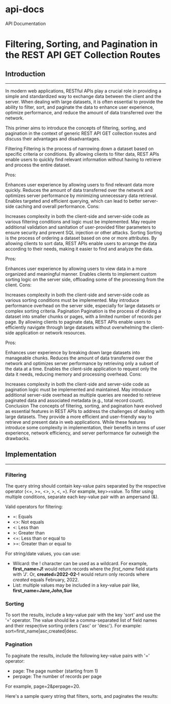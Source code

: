 # api-docs
API Documentation

# Filtering, Sorting, and Pagination in the REST API GET Collection Routes

## Introduction
___

In modern web applications, RESTful APIs play a crucial role in providing a simple and standardized way to exchange data between the client and the server. When dealing with large datasets, it is often essential to provide the ability to filter, sort, and paginate the data to enhance user experience, optimize performance, and reduce the amount of data transferred over the network.

This primer aims to introduce the concepts of filtering, sorting, and pagination in the context of generic REST API GET collection routes and discuss their advantages and disadvantages.

Filtering
Filtering is the process of narrowing down a dataset based on specific criteria or conditions. By allowing clients to filter data, REST APIs enable users to quickly find relevant information without having to retrieve and process the entire dataset.

Pros:

Enhances user experience by allowing users to find relevant data more quickly.
Reduces the amount of data transferred over the network and optimizes server performance by minimizing unnecessary data retrieval.
Enables targeted and efficient querying, which can lead to better server-side caching and overall performance.
Cons:

Increases complexity in both the client-side and server-side code as various filtering conditions and logic must be implemented.
May require additional validation and sanitation of user-provided filter parameters to ensure security and prevent SQL injection or other attacks.
Sorting
Sorting is the process of ordering a dataset based on one or more attributes. By allowing clients to sort data, REST APIs enable users to arrange the data according to their needs, making it easier to find and analyze the data.

Pros:

Enhances user experience by allowing users to view data in a more organized and meaningful manner.
Enables clients to implement custom sorting logic on the server side, offloading some of the processing from the client.
Cons:

Increases complexity in both the client-side and server-side code as various sorting conditions must be implemented.
May introduce performance overhead on the server side, especially for large datasets or complex sorting criteria.
Pagination
Pagination is the process of dividing a dataset into smaller chunks or pages, with a limited number of records per page. By allowing clients to paginate data, REST APIs enable users to efficiently navigate through large datasets without overwhelming the client-side application or network resources.

Pros:

Enhances user experience by breaking down large datasets into manageable chunks.
Reduces the amount of data transferred over the network and optimizes server performance by retrieving only a subset of the data at a time.
Enables the client-side application to request only the data it needs, reducing memory and processing overhead.
Cons:

Increases complexity in both the client-side and server-side code as pagination logic must be implemented and maintained.
May introduce additional server-side overhead as multiple queries are needed to retrieve paginated data and associated metadata (e.g., total record count).
Conclusion
The concepts of filtering, sorting, and pagination have evolved as essential features in REST APIs to address the challenges of dealing with large datasets. They provide a more efficient and user-friendly way to retrieve and present data in web applications. While these features introduce some complexity in implementation, their benefits in terms of user experience, network efficiency, and server performance far outweigh the drawbacks.






## Implementation
___




### Filtering
The query string should contain key-value pairs separated by the respective operator (<=, >=, <>, >, <, =). For example, key>=value. To filter using multiple conditions, separate each key-value pair with an ampersand (&).

Valid operators for filtering:

- =: Equals
- <>: Not equals
- <: Less than
- &gt;: Greater than
- <=: Less than or equal to
- &gt;=: Greater than or equal to

For string/date values, you can use:
- Wilcard: the ! character can be used as a wildcard. For example, **first_name=J!** would return records where the *first_name* field starts with 'J'. Or, **created=2022-02-!** would return only records where *created* equals February, 2022.
- List: multiple values may be included in a key-value pair like, **first_name=Jane,John,Sue**

### Sorting
To sort the results, include a key-value pair with the key 'sort' and use the '=' operator. The value should be a comma-separated list of field names and their respective sorting orders ('asc' or 'desc'). For example: sort=first_name|asc,created|desc.

### Pagination
To paginate the results, include the following key-value pairs with '=' operator:

- page: The page number (starting from 1)
- perpage: The number of records per page

For example, page=2&perpage=20.

Here's a sample query string that filters, sorts, and paginates the results:
